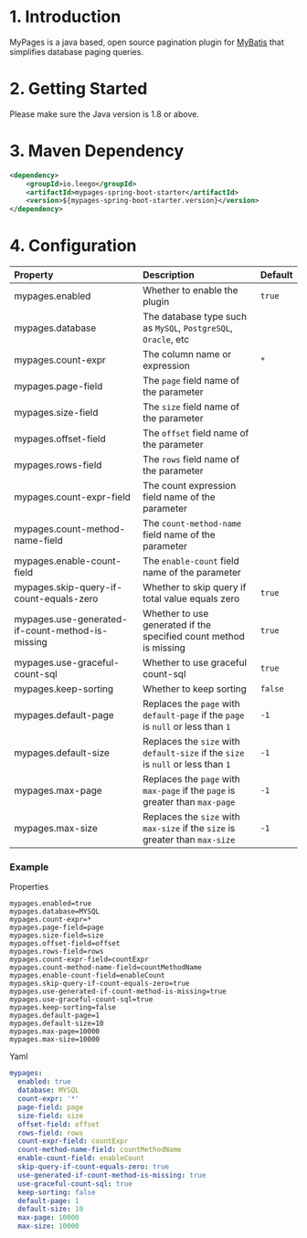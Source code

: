 # 1. Introduction

MyPages is a java based, open source pagination plugin for [MyBatis](https://github.com/mybatis/mybatis-3) that simplifies database paging queries.

# 2. Getting Started

Please make sure the Java version is 1.8 or above.

# 3. Maven Dependency

```xml
<dependency>
    <groupId>io.leego</groupId>
    <artifactId>mypages-spring-boot-starter</artifactId>
    <version>${mypages-spring-boot-starter.version}</version>
</dependency>
```

# 4. Configuration

|Property|Description|Default|
|:---|:---|:---|
|mypages.enabled|Whether to enable the plugin|`true`|
|mypages.database|The database type such as `MySQL`, `PostgreSQL`, `Oracle`, etc||
|mypages.count-expr|The column name or expression|`*`|
|mypages.page-field|The `page` field name of the parameter||
|mypages.size-field|The `size` field name of the parameter||
|mypages.offset-field|The `offset` field name of the parameter||
|mypages.rows-field|The `rows` field name of the parameter||
|mypages.count-expr-field|The count expression field name of the parameter||
|mypages.count-method-name-field|The `count-method-name` field name of the parameter||
|mypages.enable-count-field|The `enable-count` field name of the parameter||
|mypages.skip-query-if-count-equals-zero|Whether to skip query if total value equals zero|`true`|
|mypages.use-generated-if-count-method-is-missing|Whether to use generated if the specified count method is missing|`true`|
|mypages.use-graceful-count-sql|Whether to use graceful count-sql|`true`|
|mypages.keep-sorting|Whether to keep sorting|`false`|
|mypages.default-page|Replaces the `page` with `default-page` if the `page` is `null` or less than `1`|`-1`|
|mypages.default-size|Replaces the `size` with `default-size` if the `size` is `null` or less than `1`|`-1`|
|mypages.max-page|Replaces the `page` with `max-page` if the `page` is greater than `max-page`|`-1`|
|mypages.max-size|Replaces the `size` with `max-size` if the `size` is greater than `max-size`|`-1`|

### Example

Properties

```properties
mypages.enabled=true
mypages.database=MYSQL
mypages.count-expr=*
mypages.page-field=page
mypages.size-field=size
mypages.offset-field=offset
mypages.rows-field=rows
mypages.count-expr-field=countExpr
mypages.count-method-name-field=countMethodName
mypages.enable-count-field=enableCount
mypages.skip-query-if-count-equals-zero=true
mypages.use-generated-if-count-method-is-missing=true
mypages.use-graceful-count-sql=true
mypages.keep-sorting=false
mypages.default-page=1
mypages.default-size=10
mypages.max-page=10000
mypages.max-size=10000
```

Yaml

```yaml
mypages:
  enabled: true
  database: MYSQL
  count-expr: '*'
  page-field: page
  size-field: size
  offset-field: offset
  rows-field: rows
  count-expr-field: countExpr
  count-method-name-field: countMethodName
  enable-count-field: enableCount
  skip-query-if-count-equals-zero: true
  use-generated-if-count-method-is-missing: true
  use-graceful-count-sql: true
  keep-sorting: false
  default-page: 1
  default-size: 10
  max-page: 10000
  max-size: 10000
```